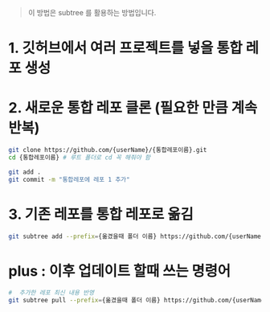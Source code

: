 
>이 방법은 subtree 를 활용하는 방법입니다.

# 1. 깃허브에서 여러 프로젝트를 넣을 통합 레포 생성


# 2. 새로운 통합 레포 클론 (필요한 만큼 계속 반복)
```bash
git clone https://github.com/{userName}/{통합레포이름}.git
cd {통합레포이름} # 루트 폴더로 cd 꼭 해줘야 함

git add .
git commit -m "통합레포에 레포 1 추가"
```

# 3. 기존 레포를 통합 레포로 옮김
```bash
git subtree add --prefix={옮겼을때 폴더 이름} https://github.com/{userName}/{옮길 레포 이름}.git main --squash
```


# plus : 이후 업데이트 할때 쓰는 명령어

```bash
#  추가한 레포 최신 내용 반영
git subtree pull --prefix={옮겼을때 폴더 이름} https://github.com/{userName}/{옮기기 전 레포 이름}.git main --squash

```